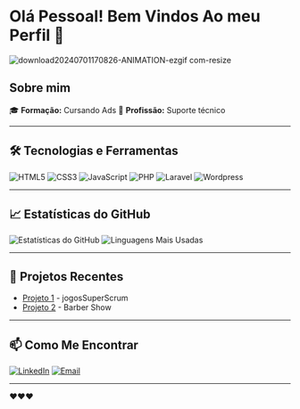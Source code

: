 
# Olá Pessoal! Bem Vindos Ao meu Perfil 👋


![download20240701170826-ANIMATION-ezgif com-resize](https://github.com/Lorena-Gandra/Lorena-Gandra/assets/122059597/90c5bb7f-f2c2-472b-afc1-b8476333c9e3)

## Sobre mim



🎓 **Formação:** Cursando Ads
💼 **Profissão:** Suporte técnico



---

## 🛠️ Tecnologias e Ferramentas

![HTML5](https://img.shields.io/badge/HTML5-E34F26?style=for-the-badge&logo=html5&logoColor=white)
![CSS3](https://img.shields.io/badge/CSS3-1572B6?style=for-the-badge&logo=css3&logoColor=white)
![JavaScript](https://img.shields.io/badge/JavaScript-F7DF1E?style=for-the-badge&logo=javascript&logoColor=black)
![PHP](https://img.shields.io/badge/PHP-777BB4?style=for-the-badge&logo=php&logoColor=white)
![Laravel](https://img.shields.io/badge/Laravel-FF2D20?style=for-the-badge&logo=laravel&logoColor=white)
![Wordpress](https://img.shields.io/badge/Wordpress-21759B?style=for-the-badge&logo=wordpress&logoColor=white)

---

## 📈 Estatísticas do GitHub

![Estatísticas do GitHub](https://github-readme-stats.vercel.app/api?username=Lorena-Gandra&show_icons=true&theme=radical)
![Linguagens Mais Usadas](https://github-readme-stats.vercel.app/api/top-langs/?username=Lorena-Gandra&layout=compact&theme=radical)

---

## 🌱 Projetos Recentes

- [Projeto 1](https://github.com/Lorena-Gandra/jogosSuperScrum.git) - jogosSuperScrum
- [Projeto 2](https://github.com/Lorena-Gandra/Barber-Show.git) - Barber Show


---

## 📫 Como Me Encontrar

[![LinkedIn](https://img.shields.io/badge/LinkedIn-0077B5?style=for-the-badge&logo=linkedin&logoColor=white)](www.linkedin.com/in/lorena-cristina-442582204)
[![Email](https://img.shields.io/badge/Email-D14836?style=for-the-badge&logo=gmail&logoColor=white)](loohanitsirc@gmail.com)

---

❤️❤️❤️


